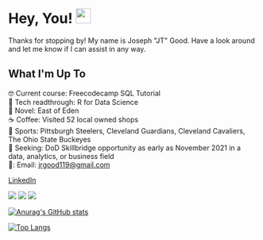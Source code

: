# Hey, You! <img src="https://raw.githubusercontent.com/MartinHeinz/MartinHeinz/master/wave.gif" width="30px">

Thanks for stopping by! My name is Joseph "JT" Good. Have a look around and let me know if I can assist in any way.

## What I'm Up To
🤓 Current course: Freecodecamp SQL Tutorial\
📘 Tech readthrough: R for Data Science\
📖 Novel: East of Eden\
☕ Coffee: Visited 52 local owned shops\
🏈 Sports: Pittsburgh Steelers, Cleveland Guardians, Cleveland Cavaliers, The Ohio State Buckeyes\
🧐 Seeking: DoD Skillbridge opportunity as early as November 2021 in a data, analytics, or business field\
📧: Email: jrgood119@gmail.com

[LinkedIn](https://www.linkedin.com/in/joseph-r-good/)


![](https://img.shields.io/badge/Python-informational?style=flat&logo=Python&logoColor=white&color=3776AB) ![](https://img.shields.io/badge/R-informational?style=flat&logo=RStudio&logoColor=white&color=276DC3) ![](https://img.shields.io/badge/RStudio-informational?style=flat&logo=RStudio&logoColor=white&color=75AADB) 


[![Anurag's GitHub stats](https://github-readme-stats.vercel.app/api?username=jrgood119)](https://github.com/anuraghazra/github-readme-stats)


[![Top Langs](https://github-readme-stats.vercel.app/api/top-langs/?username=jrgood119)](https://github.com/jrgood119/github-readme-stats)


<!---
jrgood119/jrgood119 is a ✨ special ✨ repository because its `README.md` (this file) appears on your GitHub profile.
You can click the Preview link to take a look at your changes.
--->
